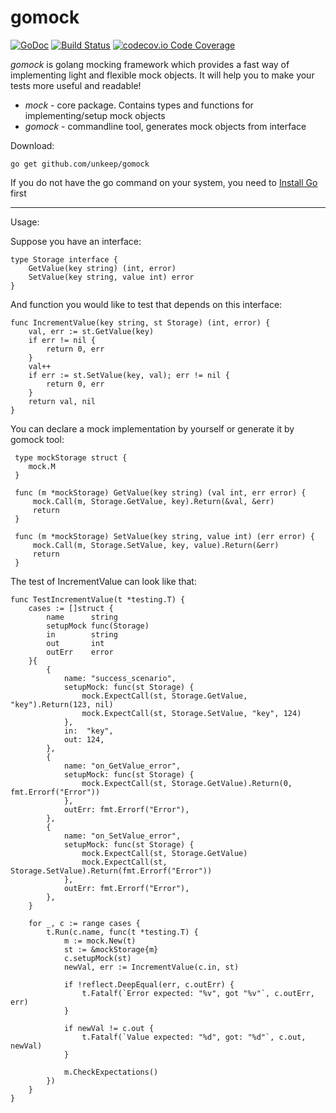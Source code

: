 # gomock
[![GoDoc](https://godoc.org/github.com/unkeep/gomock?status.svg)](https://godoc.org/github.com/unkeep/gomock)
[![Build Status](https://travis-ci.org/unkeep/gomock.svg?branch=master)](https://travis-ci.org/unkeep/gomock)
[![codecov.io Code Coverage](https://img.shields.io/codecov/c/github/unkeep/gomock.svg?maxAge=2592000)](https://codecov.io/github/unkeep/gomock?branch=master)

*gomock* is golang mocking framework which provides a fast way of implementing light and flexible mock objects. It will help you to make your tests more useful and readable!

* _mock_ - core package. Contains types and functions for implementing/setup mock objects
* _gomock_ - commandline tool, generates mock objects from interface

Download:
```shell
go get github.com/unkeep/gomock
```

If you do not have the go command on your system, you need to [Install Go](http://golang.org/doc/install) first

* * *
Usage:

Suppose you have an interface:

```golang
type Storage interface {
	GetValue(key string) (int, error)
	SetValue(key string, value int) error
}
```

And function you would like to test that depends on this interface:

```golang
func IncrementValue(key string, st Storage) (int, error) {
	val, err := st.GetValue(key)
	if err != nil {
		return 0, err
	}
	val++
	if err := st.SetValue(key, val); err != nil {
		return 0, err
	}
	return val, nil
}
```

You can declare a mock implementation by yourself or generate it by gomock tool:

```golang
 type mockStorage struct {
 	mock.M
 }

 func (m *mockStorage) GetValue(key string) (val int, err error) {
	 mock.Call(m, Storage.GetValue, key).Return(&val, &err)
	 return
 }

 func (m *mockStorage) SetValue(key string, value int) (err error) {
	 mock.Call(m, Storage.SetValue, key, value).Return(&err)
	 return
 }
```

The test of IncrementValue can look like that:

```golang
func TestIncrementValue(t *testing.T) {
	cases := []struct {
		name      string
		setupMock func(Storage)
		in        string
		out       int
		outErr    error
	}{
		{
			name: "success_scenario",
			setupMock: func(st Storage) {
				mock.ExpectCall(st, Storage.GetValue, "key").Return(123, nil)
				mock.ExpectCall(st, Storage.SetValue, "key", 124)
			},
			in:  "key",
			out: 124,
		},
		{
			name: "on_GetValue_error",
			setupMock: func(st Storage) {
				mock.ExpectCall(st, Storage.GetValue).Return(0, fmt.Errorf("Error"))
			},
			outErr: fmt.Errorf("Error"),
		},
		{
			name: "on_SetValue_error",
			setupMock: func(st Storage) {
				mock.ExpectCall(st, Storage.GetValue)
				mock.ExpectCall(st, Storage.SetValue).Return(fmt.Errorf("Error"))
			},
			outErr: fmt.Errorf("Error"),
		},
	}

	for _, c := range cases {
		t.Run(c.name, func(t *testing.T) {
			m := mock.New(t)
			st := &mockStorage{m}
			c.setupMock(st)
			newVal, err := IncrementValue(c.in, st)

			if !reflect.DeepEqual(err, c.outErr) {
				t.Fatalf(`Error expected: "%v", got "%v"`, c.outErr, err)
			}

			if newVal != c.out {
				t.Fatalf(`Value expected: "%d", got: "%d"`, c.out, newVal)
			}

			m.CheckExpectations()
		})
	}
}
```

